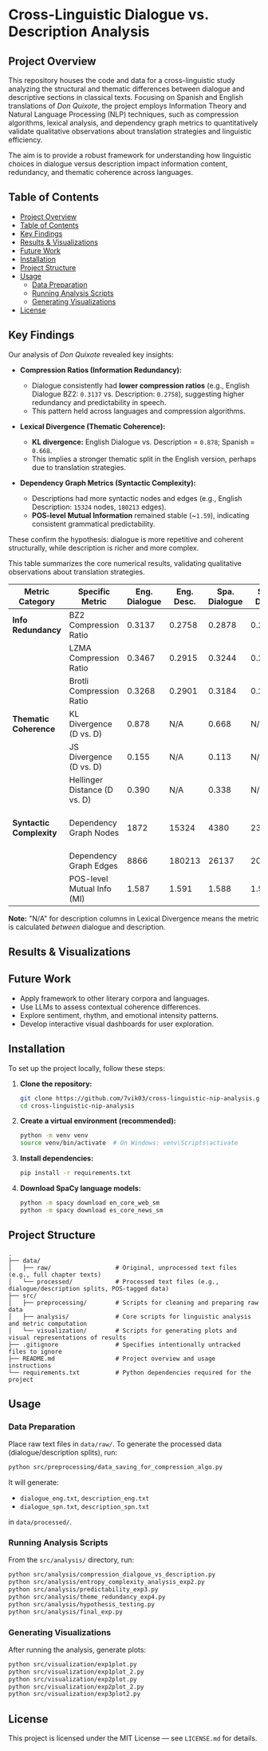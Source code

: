 # Cross-Linguistic Dialogue vs. Description Analysis

## Project Overview

This repository houses the code and data for a cross-linguistic study analyzing the structural and thematic differences between dialogue and descriptive sections in classical texts. Focusing on Spanish and English translations of *Don Quixote*, the project employs Information Theory and Natural Language Processing (NLP) techniques, such as compression algorithms, lexical analysis, and dependency graph metrics to quantitatively validate qualitative observations about translation strategies and linguistic efficiency.

The aim is to provide a robust framework for understanding how linguistic choices in dialogue versus description impact information content, redundancy, and thematic coherence across languages.

## Table of Contents

- [Project Overview](#project-overview)
- [Table of Contents](#table-of-contents)
- [Key Findings](#key-findings)
- [Results & Visualizations](#results--visualizations)
- [Future Work](#future-work)
- [Installation](#installation)
- [Project Structure](#project-structure)
- [Usage](#usage)
  - [Data Preparation](#data-preparation)
  - [Running Analysis Scripts](#running-analysis-scripts)
  - [Generating Visualizations](#generating-visualizations)
- [License](#license)


## Key Findings

Our analysis of *Don Quixote* revealed key insights:

- **Compression Ratios (Information Redundancy):**
  - Dialogue consistently had **lower compression ratios** (e.g., English Dialogue BZ2: `0.3137` vs. Description: `0.2758`), suggesting higher redundancy and predictability in speech.
  - This pattern held across languages and compression algorithms.

- **Lexical Divergence (Thematic Coherence):**
  - **KL divergence:** English Dialogue vs. Description = `0.878`; Spanish = `0.668`.
  - This implies a stronger thematic split in the English version, perhaps due to translation strategies.

- **Dependency Graph Metrics (Syntactic Complexity):**
  - Descriptions had more syntactic nodes and edges (e.g., English Description: `15324` nodes, `180213` edges).
  - **POS-level Mutual Information** remained stable (~`1.59`), indicating consistent grammatical predictability.

These confirm the hypothesis: dialogue is more repetitive and coherent structurally, while description is richer and more complex.

This table summarizes the core numerical results, validating qualitative observations about translation strategies.

| Metric Category       | Specific Metric              | Eng. Dialogue | Eng. Desc. | Spa. Dialogue | Spa. Desc. | Qualitative Verification                                                               |
|----------------------|------------------------------|---------------|------------|----------------|------------|-----------------------------------------------------------------------------------------|
| **Info Redundancy**  | BZ2 Compression Ratio        | 0.3137        | 0.2758     | 0.2878         | 0.2776     | Lower dialogue ratios confirm higher redundancy/predictability.                        |
|                      | LZMA Compression Ratio       | 0.3467        | 0.2915     | 0.3244         | 0.2919     |                                                                                         |
|                      | Brotli Compression Ratio     | 0.3268        | 0.2901     | 0.3184         | 0.2918     |                                                                                         |
| **Thematic Coherence** | KL Divergence (D vs. D)      | 0.878         | N/A        | 0.668          | N/A        | Higher Eng. divergence implies stronger thematic split.                                 |
|                      | JS Divergence (D vs. D)      | 0.155         | N/A        | 0.113          | N/A        |                                                                                         |
|                      | Hellinger Distance (D vs. D) | 0.390         | N/A        | 0.338          | N/A        |                                                                                         |
| **Syntactic Complexity** | Dependency Graph Nodes       | 1872          | 15324      | 4380           | 23090      | More nodes in descriptions indicate greater complexity/richness.                        |
|                      | Dependency Graph Edges       | 8866          | 180213     | 26137          | 207032     |                                                                                         |
|                      | POS-level Mutual Info (MI)   | 1.587         | 1.591      | 1.588          | 1.590      | Stable MI suggests consistent grammatical predictability.                               |

**Note:** "N/A" for description columns in Lexical Divergence means the metric is calculated *between* dialogue and description.


## Results & Visualizations



## Future Work

- Apply framework to other literary corpora and languages.
- Use LLMs to assess contextual coherence differences.
- Explore sentiment, rhythm, and emotional intensity patterns.
- Develop interactive visual dashboards for user exploration.

## Installation

To set up the project locally, follow these steps:

1. **Clone the repository:**
    ```bash
    git clone https://github.com/7vik03/cross-linguistic-nip-analysis.git
    cd cross-linguistic-nip-analysis
    ```

2. **Create a virtual environment (recommended):**
    ```bash
    python -m venv venv
    source venv/bin/activate  # On Windows: venv\Scripts\activate
    ```

3. **Install dependencies:**
    ```bash
    pip install -r requirements.txt
    ```

4. **Download SpaCy language models:**
    ```bash
    python -m spacy download en_core_web_sm
    python -m spacy download es_core_news_sm
    ```

## Project Structure

```
.
├── data/
│   ├── raw/                  # Original, unprocessed text files (e.g., full chapter texts)
│   └── processed/            # Processed text files (e.g., dialogue/description splits, POS-tagged data)
├── src/
│   ├── preprocessing/        # Scripts for cleaning and preparing raw data
│   ├── analysis/             # Core scripts for linguistic analysis and metric computation
│   └── visualization/        # Scripts for generating plots and visual representations of results
├── .gitignore                # Specifies intentionally untracked files to ignore
├── README.md                 # Project overview and usage instructions
└── requirements.txt          # Python dependencies required for the project
```

## Usage

### Data Preparation

Place raw text files in `data/raw/`. To generate the processed data (dialogue/description splits), run:

```bash
python src/preprocessing/data_saving_for_compression_algo.py
```

It will generate:
- `dialogue_eng.txt`, `description_eng.txt`
- `dialogue_spn.txt`, `description_spn.txt`

in `data/processed/`.

### Running Analysis Scripts

From the `src/analysis/` directory, run:

```bash
python src/analysis/compression_dialgoue_vs_description.py
python src/analysis/entropy_complexity_analysis_exp2.py
python src/analysis/predictability_exp3.py
python src/analysis/theme_redundancy_exp4.py
python src/analysis/hypothesis_testing.py
python src/analysis/final_exp.py
```

### Generating Visualizations

After running the analysis, generate plots:

```bash
python src/visualization/exp1plot.py
python src/visualization/exp1plot_2.py
python src/visualization/exp2plot.py
python src/visualization/exp2plot_2.py
python src/visualization/exp3plot2.py
```

## License

This project is licensed under the MIT License — see `LICENSE.md` for details.
